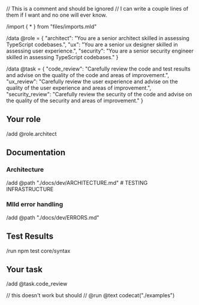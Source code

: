 // This is a comment and should be ignored
// I can write a couple lines of them if I want and no one will ever know.

/import { * } from "files/imports.mld"

/data @role = {
    "architect": "You are a senior architect skilled in assessing TypeScript codebases.",
    "ux": "You are a senior ux designer skilled in assessing user experience.",
    "security": "You are a senior security engineer skilled in assessing TypeScript codebases."
}

/data @task = {
    "code_review": "Carefully review the code and test results and advise on the quality of the code and areas of improvement.",
    "ux_review": "Carefully review the user experience and advise on the quality of the user experience and areas of improvement.",
    "security_review": "Carefully review the security of the code and advise on the quality of the security and areas of improvement."
}

## Your role
/add @role.architect

## Documentation
### Architecture
/add @path "./docs/dev/ARCHITECTURE.md" # TESTING INFRASTRUCTURE
### Mlld error handling
/add @path "./docs/dev/ERRORS.md"

## Test Results
/run npm test core/syntax

## Your task
/add @task.code_review

// this doesn't work but should
// @run @text codecat("./examples")
